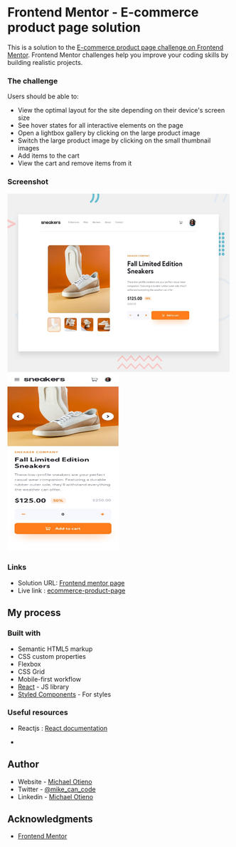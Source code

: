 # Frontend Mentor - E-commerce product page solution

This is a solution to the [E-commerce product page challenge on Frontend Mentor](https://www.frontendmentor.io/challenges/ecommerce-product-page-UPsZ9MJp6). Frontend Mentor challenges help you improve your coding skills by building realistic projects.


### The challenge

Users should be able to:

- View the optimal layout for the site depending on their device's screen size
- See hover states for all interactive elements on the page
- Open a lightbox gallery by clicking on the large product image
- Switch the large product image by clicking on the small thumbnail images
- Add items to the cart
- View the cart and remove items from it

### Screenshot

<!-- ![](./screenshot.jpg) -->
[<img src="./active.jpg" alt="image" width="500px" height="400px">](https://ecommerce-product-page-4j0mmbaqt-michael-otieno.vercel.app/)
[<img src="./mobile.jpg" alt="image" width="250px" height="400px">](https://ecommerce-product-page-4j0mmbaqt-michael-otieno.vercel.app/)



### Links

- Solution URL: [Frontend mentor page](https://www.frontendmentor.io/solutions/ecommerce-product-page-solution-63nmJ58GXj)
- Live link : [ecommerce-product-page](https://ecommerce-product-page-4j0mmbaqt-michael-otieno.vercel.app/)


## My process

### Built with

- Semantic HTML5 markup
- CSS custom properties
- Flexbox
- CSS Grid
- Mobile-first workflow
- [React](https://reactjs.org/) - JS library
- [Styled Components](https://styled-components.com/) - For styles



### Useful resources

- Reactjs : [React documentation](https://reactjs.org/)

*
## Author

- Website - [Michael Otieno](https://otieno-mike.netlify.app/dist/index.html)
- Twitter - [@mike_can_code](https://www.twitter.com/mike_can_code)
- Linkedin - [Michael Otieno](https://www.linkedin.com/in/michael-oduor-otieno/)


## Acknowledgments
- [Frontend Mentor](frontendmentor.io/challenges)
